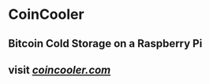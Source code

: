 # CoinCooler
## Bitcoin Cold Storage on a Raspberry Pi 
## visit [*coincooler.com*](http://coincooler.com/)
